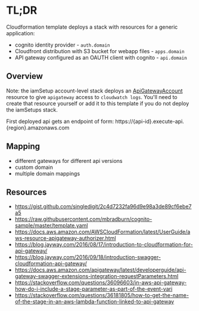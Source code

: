 # TL;DR

Cloudformation template deploys a stack with resources for
a generic application:

* cognito identity provider - `auth.domain`
* Cloudfront distribution with S3 bucket for webapp files - `apps.domain`
* API gateway configured as an OAUTH client with cognito - `api.domain`

## Overview

Note: the iamSetup account-level stack deploys an [ApiGatewayAccount](https://docs.aws.amazon.com/AWSCloudFormation/latest/UserGuide/aws-resource-apigateway-account.html) resource to give `apigateway` access to `cloudwatch logs`.  You'll need to create that resource yourself or add it to this template if you do not deploy the iamSetups stack.

 First deployed api gets an endpoint of form: https://{api-id}.execute-api.{region}.amazonaws.com

## Mapping

* different gateways for different api versions
* custom domain
* multiple domain mappings 

## Resources

* https://gist.github.com/singledigit/2c4d7232fa96d9e98a3de89cf6ebe7a5
* https://raw.githubusercontent.com/mbradburn/cognito-sample/master/template.yaml
* https://docs.aws.amazon.com/AWSCloudFormation/latest/UserGuide/aws-resource-apigateway-authorizer.html
* https://blog.jayway.com/2016/08/17/introduction-to-cloudformation-for-api-gateway/
* https://blog.jayway.com/2016/09/18/introduction-swagger-cloudformation-api-gateway/
* https://docs.aws.amazon.com/apigateway/latest/developerguide/api-gateway-swagger-extensions-integration-requestParameters.html
* https://stackoverflow.com/questions/36096603/in-aws-api-gateway-how-do-i-include-a-stage-parameter-as-part-of-the-event-vari
* https://stackoverflow.com/questions/36181805/how-to-get-the-name-of-the-stage-in-an-aws-lambda-function-linked-to-api-gateway